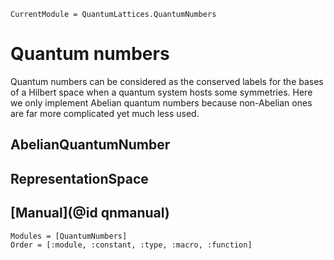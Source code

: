 ```@meta
CurrentModule = QuantumLattices.QuantumNumbers
```

# Quantum numbers

Quantum numbers can be considered as the conserved labels for the bases of a Hilbert space when a quantum system hosts some symmetries. Here we only implement Abelian quantum numbers because non-Abelian ones are far more complicated yet much less used.

## AbelianQuantumNumber

## RepresentationSpace

## [Manual](@id qnmanual)

```@autodocs
Modules = [QuantumNumbers]
Order = [:module, :constant, :type, :macro, :function]
```
